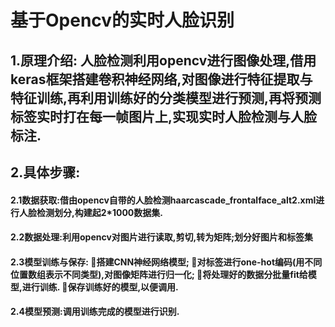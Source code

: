 # 基于Opencv的实时人脸识别
## 1.原理介绍: 人脸检测利用opencv进行图像处理,借用keras框架搭建卷积神经网络,对图像进行特征提取与特征训练,再利用训练好的分类模型进行预测,再将预测标签实时打在每一帧图片上,实现实时人脸检测与人脸标注.  
## 2.具体步骤:   
#### 2.1数据获取:借由opencv自带的人脸检测haarcascade_frontalface_alt2.xml进行人脸检测划分,构建起2*1000数据集.   
#### 2.2数据处理:利用opencv对图片进行读取,剪切,转为矩阵;划分好图片和标签集   
#### 2.3模型训练与保存: 搭建CNN神经网络模型; 对标签进行one-hot编码(用不同位置数组表示不同类型),对图像矩阵进行归一化; 将处理好的数据分批量fit给模型,进行训练. 保存训练好的模型,以便调用.   
#### 2.4模型预测:调用训练完成的模型进行识别.  
